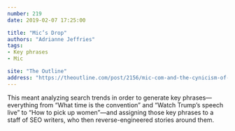 ```yaml
---
number: 219
date: 2019-02-07 17:25:00

title: "Mic’s Drop"
authors: "Adrianne Jeffries"
tags:
- Key phrases
- Mic

site: "The Outline"
address: "https://theoutline.com/post/2156/mic-com-and-the-cynicism-of-modern-media?zd=2&zi=p4sepcsa"
---
```


This meant analyzing search trends in order to generate key phrases—everything from “What time is the convention” and “Watch Trump’s speech live” to “How to pick up women”—and assigning those key phrases to a staff of SEO writers, who then reverse-engineered stories around them.
